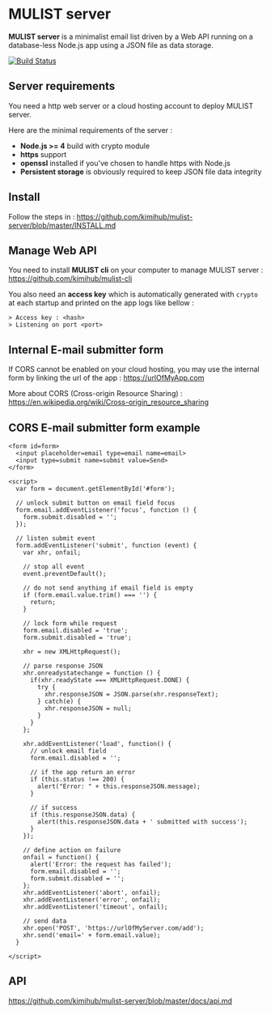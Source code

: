 #   MULIST server 

**MULIST server** is a minimalist email list driven by a Web API running on a database-less Node.js app using a JSON file as data storage.

[![Build Status](https://travis-ci.org/kimihub/mulist-server.svg?branch=master)](https://travis-ci.org/kimihub/mulist-server)

## Server requirements

You need a http web server or a cloud hosting account to deploy MULIST server.

Here are the minimal requirements of the server :

- **Node.js >= 4** build with crypto module
- **https** support
- **openssl** installed if you've chosen to handle https with Node.js
- **Persistent storage** is obviously required to keep JSON file data integrity

## Install

Follow the steps in : https://github.com/kimihub/mulist-server/blob/master/INSTALL.md

## Manage Web API

You need to install **MULIST cli** on your computer to manage MULIST server : https://github.com/kimihub/mulist-cli

You also need an **access key** which is automatically generated with `crypto` at each startup and printed on the app logs like bellow :

    > Access key : <hash>
    > Listening on port <port>

## Internal E-mail submitter form

If CORS cannot be enabled on your cloud hosting, you may use the internal form by linking the url of the app : https://urlOfMyApp.com

More about CORS (Cross-origin Resource Sharing) : https://en.wikipedia.org/wiki/Cross-origin_resource_sharing

## CORS E-mail submitter form example

    <form id=form>
      <input placeholder=email type=email name=email>
      <input type=submit name=submit value=Send>
    </form>

    <script>
      var form = document.getElementById('#form');

      // unlock submit button on email field focus
      form.email.addEventListener('focus', function () {
        form.submit.disabled = '';
      });

      // listen submit event
      form.addEventListener('submit', function (event) {
        var xhr, onfail;
        
        // stop all event
        event.preventDefault();

        // do not send anything if email field is empty
        if (form.email.value.trim() === '') {
          return;
        }

        // lock form while request
        form.email.disabled = 'true';
        form.submit.disabled = 'true';

        xhr = new XMLHttpRequest();

        // parse response JSON
        xhr.onreadystatechange = function () {
          if(xhr.readyState === XMLHttpRequest.DONE) {
            try {
              xhr.responseJSON = JSON.parse(xhr.responseText);
            } catch(e) {
              xhr.responseJSON = null;
            }
          }
        };

        xhr.addEventListener('load', function() {
          // unlock email field
          form.email.disabled = '';

          // if the app return an error
          if (this.status !== 200) {
            alert("Error: " + this.responseJSON.message);
          }

          // if success
          if (this.responseJSON.data) {
            alert(this.responseJSON.data + ' submitted with success');
          }
        });

        // define action on failure
        onfail = function() {
          alert('Error: the request has failed');
          form.email.disabled = '';
          form.submit.disabled = '';
        };
        xhr.addEventListener('abort', onfail);
        xhr.addEventListener('error', onfail);
        xhr.addEventListener('timeout', onfail);

        // send data
        xhr.open('POST', 'https://urlOfMyServer.com/add');
        xhr.send('email=' + form.email.value);
      }

    </script>



## API

https://github.com/kimihub/mulist-server/blob/master/docs/api.md
